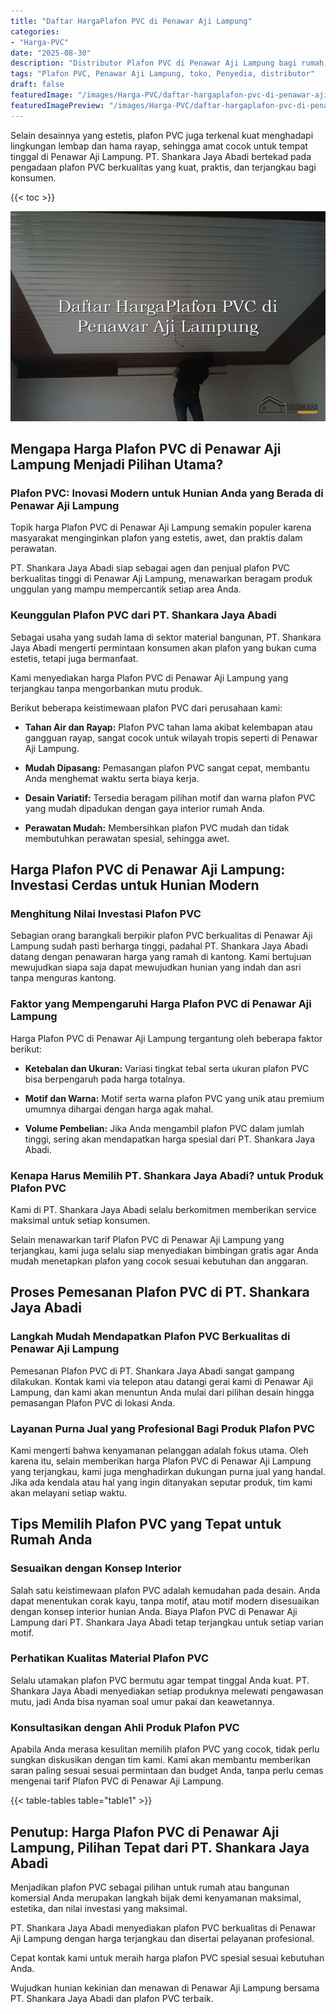 ```yaml
---
title: "Daftar HargaPlafon PVC di Penawar Aji Lampung"
categories:
- "Harga-PVC"
date: "2025-08-30"
description: "Distributor Plafon PVC di Penawar Aji Lampung bagi rumah, kantor, dan ritel. Material unggulan, beragam motif, warna elegan, beserta layanan pemasangan ditangani oleh teknisi profesional dan kepastian resmi!|Layanan penyediaan Plafon PVC di Penawar Aji Lampung bagi kebutuhan rumah, kantor, atau gerai, beserta produk terbaik dan instalasi oleh tenaga ahli berpengalaman serta jaminan resmi.|Solusi Plafon PVC di Penawar Aji Lampung yang terpercaya bagi rumah, perkantoran, serta ritel, bersama produk berkualitas dan penempatan ditangani oleh tim ahli serta jaminan resmi.|Penyediaan Plafon PVC di Penawar Aji Lampung untuk rumah, perkantoran, dan toko, dengan produk berkualitas dan penempatan oleh tim berpengalaman, disertai beserta kepastian resmi.}"
tags: "Plafon PVC, Penawar Aji Lampung, toko, Penyedia, distributor"
draft: false
featuredImage: "/images/Harga-PVC/daftar-hargaplafon-pvc-di-penawar-aji-lampung.png"
featuredImagePreview: "/images/Harga-PVC/daftar-hargaplafon-pvc-di-penawar-aji-lampung.png"
---
```


Selain desainnya yang estetis, plafon PVC juga terkenal kuat menghadapi lingkungan lembap dan hama rayap, sehingga amat cocok untuk tempat tinggal di Penawar Aji Lampung. PT. Shankara Jaya Abadi bertekad pada pengadaan plafon PVC berkualitas yang kuat, praktis, dan terjangkau bagi konsumen.

{{< toc >}}

![Daftar HargaPlafon PVC di Penawar Aji Lampung](/images/Harga-PVC/Daftar-HargaPlafon-PVC-di-Penawar-Aji-Lampung.png)

## Mengapa Harga Plafon PVC di Penawar Aji Lampung Menjadi Pilihan Utama?

### Plafon PVC: Inovasi Modern untuk Hunian Anda yang Berada di Penawar Aji Lampung

Topik harga Plafon PVC di Penawar Aji Lampung semakin populer karena masyarakat menginginkan plafon yang estetis, awet, dan praktis dalam perawatan.

PT. Shankara Jaya Abadi siap sebagai agen dan penjual plafon PVC berkualitas tinggi di Penawar Aji Lampung, menawarkan beragam produk unggulan yang mampu mempercantik setiap area Anda.

### Keunggulan Plafon PVC dari PT. Shankara Jaya Abadi

Sebagai usaha yang sudah lama di sektor material bangunan, PT. Shankara Jaya Abadi mengerti permintaan konsumen akan plafon yang bukan cuma estetis, tetapi juga bermanfaat.

Kami menyediakan harga Plafon PVC di Penawar Aji Lampung yang terjangkau tanpa mengorbankan mutu produk.

Berikut beberapa keistimewaan plafon PVC dari perusahaan kami:

- **Tahan Air dan Rayap:** Plafon PVC tahan lama akibat kelembapan atau gangguan rayap, sangat cocok untuk wilayah tropis seperti di Penawar Aji Lampung.

- **Mudah Dipasang:** Pemasangan plafon PVC sangat cepat, membantu Anda menghemat waktu serta biaya kerja.

- **Desain Variatif:** Tersedia beragam pilihan motif dan warna plafon PVC yang mudah dipadukan dengan gaya interior rumah Anda.

- **Perawatan Mudah:** Membersihkan plafon PVC mudah dan tidak membutuhkan perawatan spesial, sehingga awet.

## Harga Plafon PVC di Penawar Aji Lampung: Investasi Cerdas untuk Hunian Modern

### Menghitung Nilai Investasi Plafon PVC

Sebagian orang barangkali berpikir plafon PVC berkualitas di Penawar Aji Lampung sudah pasti berharga tinggi, padahal PT. Shankara Jaya Abadi datang dengan penawaran harga yang ramah di kantong. Kami bertujuan mewujudkan siapa saja dapat mewujudkan hunian yang indah dan asri tanpa menguras kantong.

### Faktor yang Mempengaruhi Harga Plafon PVC di Penawar Aji Lampung

Harga Plafon PVC di Penawar Aji Lampung tergantung oleh beberapa faktor berikut:

- **Ketebalan dan Ukuran:** Variasi tingkat tebal serta ukuran plafon PVC bisa berpengaruh pada harga totalnya.

- **Motif dan Warna:** Motif serta warna plafon PVC yang unik atau premium umumnya dihargai dengan harga agak mahal.

- **Volume Pembelian:** Jika Anda mengambil plafon PVC dalam jumlah tinggi, sering akan mendapatkan harga spesial dari PT. Shankara Jaya Abadi.

### Kenapa Harus Memilih PT. Shankara Jaya Abadi? untuk Produk Plafon PVC

Kami di PT. Shankara Jaya Abadi selalu berkomitmen memberikan service maksimal untuk setiap konsumen.

Selain menawarkan tarif Plafon PVC di Penawar Aji Lampung yang terjangkau, kami juga selalu siap menyediakan bimbingan gratis agar Anda mudah menetapkan plafon yang cocok sesuai kebutuhan dan anggaran.

## Proses Pemesanan Plafon PVC di PT. Shankara Jaya Abadi

### Langkah Mudah Mendapatkan Plafon PVC Berkualitas di Penawar Aji Lampung

Pemesanan Plafon PVC di PT. Shankara Jaya Abadi sangat gampang dilakukan. Kontak kami via telepon atau datangi gerai kami di Penawar Aji Lampung, dan kami akan menuntun Anda mulai dari pilihan desain hingga pemasangan Plafon PVC di lokasi Anda.

### Layanan Purna Jual yang Profesional Bagi Produk Plafon PVC

Kami mengerti bahwa kenyamanan pelanggan adalah fokus utama. Oleh karena itu, selain memberikan harga Plafon PVC di Penawar Aji Lampung yang terjangkau, kami juga menghadirkan dukungan purna jual yang handal. Jika ada kendala atau hal yang ingin ditanyakan seputar produk, tim kami akan melayani setiap waktu.

## Tips Memilih Plafon PVC yang Tepat untuk Rumah Anda

### Sesuaikan dengan Konsep Interior

Salah satu keistimewaan plafon PVC adalah kemudahan pada desain. Anda dapat menentukan corak kayu, tanpa motif, atau motif modern disesuaikan dengan konsep interior hunian Anda. Biaya Plafon PVC di Penawar Aji Lampung dari PT. Shankara Jaya Abadi tetap terjangkau untuk setiap varian motif.

### Perhatikan Kualitas Material Plafon PVC

Selalu utamakan plafon PVC bermutu agar tempat tinggal Anda kuat. PT. Shankara Jaya Abadi menyediakan setiap produknya melewati pengawasan mutu, jadi Anda bisa nyaman soal umur pakai dan keawetannya.

### Konsultasikan dengan Ahli Produk Plafon PVC

Apabila Anda merasa kesulitan memilih plafon PVC yang cocok, tidak perlu sungkan diskusikan dengan tim kami. Kami akan membantu memberikan saran paling sesuai sesuai permintaan dan budget Anda, tanpa perlu cemas mengenai tarif Plafon PVC di Penawar Aji Lampung.

{{< table-tables table="table1" >}}

## Penutup: Harga Plafon PVC di Penawar Aji Lampung, Pilihan Tepat dari PT. Shankara Jaya Abadi

Menjadikan plafon PVC sebagai pilihan untuk rumah atau bangunan komersial Anda merupakan langkah bijak demi kenyamanan maksimal, estetika, dan nilai investasi yang maksimal.

PT. Shankara Jaya Abadi menyediakan plafon PVC berkualitas di Penawar Aji Lampung dengan harga terjangkau dan disertai pelayanan profesional.

Cepat kontak kami untuk meraih harga plafon PVC spesial sesuai kebutuhan Anda.

Wujudkan hunian kekinian dan menawan di Penawar Aji Lampung bersama PT. Shankara Jaya Abadi dan plafon PVC terbaik.
